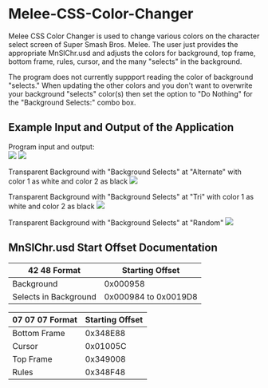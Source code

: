# Melee-CSS-Color-Changer

Melee CSS Color Changer is used to change various colors on the character select screen of Super Smash Bros. Melee. The user just provides the appropriate MnSlChr.usd and adjusts the colors for background, top frame, bottom frame, rules, cursor, and the many "selects" in the background.

The program does not currently suppport reading the color of background "selects." When updating the other colors and you don't want to overwrite your background "selects" color(s) then set the option to "Do Nothing" for the "Background Selects:" combo box.

## Example Input and Output of the Application
Program input and output:  
![](https://imgur.com/e6IcL6A.png)
![](https://i.imgur.com/rtecYi0.png)

Transparent Background with "Background Selects" at "Alternate" with color 1 as white and color 2 as black
![](https://thumbs.gfycat.com/HideousParallelAruanas.webp)

Transparent Background with "Background Selects" at "Tri" with color 1 as white and color 2 as black
![](https://thumbs.gfycat.com/UniqueOddballBrontosaurus.webp)

Transparent Background with "Background Selects" at "Random"
![](https://thumbs.gfycat.com/ConcreteGraciousCuscus.webp)

## MnSlChr.usd Start Offset Documentation  
42 48 Format    | Starting Offset
--------------- | ---------------
Background | 0x000958  
Selects in Background | 0x000984 to 0x0019D8  

07 07 07 Format | Starting Offset
--------------- | ---------------
Bottom Frame | 0x348E88  
Cursor | 0x01005C  
Top Frame | 0x349008  
Rules | 0x348F48  
